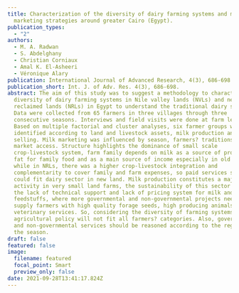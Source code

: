 ```yaml
---
title: Characterization of the diversity of dairy farming systems and milk
  marketing strategies around greater Cairo (Egypt).
publication_types:
  - "2"
authors:
  - M. A. Radwan
  - S. Abdelghany
  - Christian Corniaux
  - Amal K. El-Asheeri
  - Véronique Alary
publication: International Journal of Advanced Research, 4(3), 686-698.
publication_short: Int. J. of Adv. Res. 4(3), 686-698.
abstract: The aim of this study was to suggest a methodology to characterize the
  diversity of dairy farming systems in Nile valley lands (NVLs) and newly
  reclaimed lands (NRLs) in Egypt to understand the traditional dairy sector.
  Data were collected from 65 farmers in three villages through three
  consecutive seasons. Interviews and field visits were done at farm level.
  Based on multiple factorial and cluster analyses, six farmer groups were
  identified according to land and livestock assets, milk production and
  selling. Milk marketing was influenced by season, farmers? traditions, and
  market access. Structure highlights the dominance of small scale
  crop-livestock system, farm family depends on milk as a source of protein and
  fat for family food and as a main source of income especially in old lands,
  while in NRLs, there was a higher crop-livestock integration and
  complementarity to cover family and farm expenses, so paid services strategy
  could fit dairy sector in new land. Milk production constitutes a major
  activity in very small land farms, the sustainability of this sector facing
  the lack of technical support and lack of pricing system for milk and
  feedstuffs, where more governmental and non-governmental projects needed to
  supply farmers with high quality forage seeds, high producing animals and
  veterinary services. So, considering the diversity of farming systems, one
  agricultural policy will not fit all farmers? categories. Also, governmental
  and non-governmental services should be reasoned according to the region and
  the season.
draft: false
featured: false
image:
  filename: featured
  focal_point: Smart
  preview_only: false
date: 2021-09-28T13:41:17.824Z
---
```


